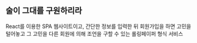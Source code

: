 ## 술이 그대를 구원하리라

React를 이용한 SPA 웹사이트이고, 간단한 정보를 입력한 뒤 회원가입을 하면 고민을 털어놓고 그 고민을 다른 회원에 의해 조언을 구할 수 있는 롤링페이퍼 형식 서비스
